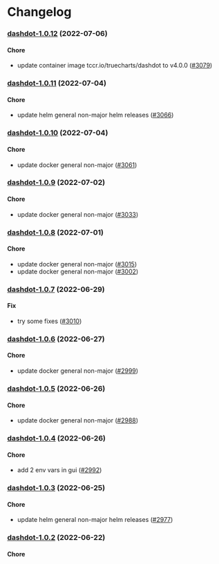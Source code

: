 # Changelog<br>


<a name="dashdot-1.0.12"></a>
### [dashdot-1.0.12](https://github.com/truecharts/apps/compare/dashdot-1.0.11...dashdot-1.0.12) (2022-07-06)

#### Chore

* update container image tccr.io/truecharts/dashdot to v4.0.0 ([#3079](https://github.com/truecharts/apps/issues/3079))



<a name="dashdot-1.0.11"></a>
### [dashdot-1.0.11](https://github.com/truecharts/apps/compare/dashdot-1.0.10...dashdot-1.0.11) (2022-07-04)

#### Chore

* update helm general non-major helm releases ([#3066](https://github.com/truecharts/apps/issues/3066))



<a name="dashdot-1.0.10"></a>
### [dashdot-1.0.10](https://github.com/truecharts/apps/compare/dashdot-1.0.9...dashdot-1.0.10) (2022-07-04)

#### Chore

* update docker general non-major ([#3061](https://github.com/truecharts/apps/issues/3061))



<a name="dashdot-1.0.9"></a>
### [dashdot-1.0.9](https://github.com/truecharts/apps/compare/dashdot-1.0.8...dashdot-1.0.9) (2022-07-02)

#### Chore

* update docker general non-major ([#3033](https://github.com/truecharts/apps/issues/3033))



<a name="dashdot-1.0.8"></a>
### [dashdot-1.0.8](https://github.com/truecharts/apps/compare/dashdot-1.0.7...dashdot-1.0.8) (2022-07-01)

#### Chore

* update docker general non-major ([#3015](https://github.com/truecharts/apps/issues/3015))
* update docker general non-major ([#3002](https://github.com/truecharts/apps/issues/3002))



<a name="dashdot-1.0.7"></a>
### [dashdot-1.0.7](https://github.com/truecharts/apps/compare/dashdot-1.0.6...dashdot-1.0.7) (2022-06-29)

#### Fix

* try some fixes ([#3010](https://github.com/truecharts/apps/issues/3010))



<a name="dashdot-1.0.6"></a>
### [dashdot-1.0.6](https://github.com/truecharts/apps/compare/dashdot-1.0.5...dashdot-1.0.6) (2022-06-27)

#### Chore

* update docker general non-major ([#2999](https://github.com/truecharts/apps/issues/2999))



<a name="dashdot-1.0.5"></a>
### [dashdot-1.0.5](https://github.com/truecharts/apps/compare/dashdot-1.0.4...dashdot-1.0.5) (2022-06-26)

#### Chore

* update docker general non-major ([#2988](https://github.com/truecharts/apps/issues/2988))



<a name="dashdot-1.0.4"></a>
### [dashdot-1.0.4](https://github.com/truecharts/apps/compare/dashdot-1.0.3...dashdot-1.0.4) (2022-06-26)

#### Chore

* add 2 env vars in gui ([#2992](https://github.com/truecharts/apps/issues/2992))



<a name="dashdot-1.0.3"></a>
### [dashdot-1.0.3](https://github.com/truecharts/apps/compare/dashdot-1.0.2...dashdot-1.0.3) (2022-06-25)

#### Chore

* update helm general non-major helm releases ([#2977](https://github.com/truecharts/apps/issues/2977))



<a name="dashdot-1.0.2"></a>
### [dashdot-1.0.2](https://github.com/truecharts/apps/compare/dashdot-1.0.1...dashdot-1.0.2) (2022-06-22)

#### Chore

